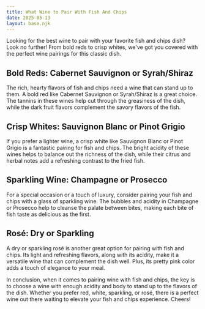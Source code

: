 ```yaml
---
title: What Wine to Pair With Fish And Chips
date: 2025-05-13
layout: base.njk
---
```


Looking for the best wine to pair with your favorite fish and chips dish? Look no further! From bold reds to crisp whites, we've got you covered with the perfect wine pairings for this classic dish.

## Bold Reds: Cabernet Sauvignon or Syrah/Shiraz

The rich, hearty flavors of fish and chips need a wine that can stand up to them. A bold red like Cabernet Sauvignon or Syrah/Shiraz is a great choice. The tannins in these wines help cut through the greasiness of the dish, while the dark fruit flavors complement the savory flavors of the fish.

## Crisp Whites: Sauvignon Blanc or Pinot Grigio

If you prefer a lighter wine, a crisp white like Sauvignon Blanc or Pinot Grigio is a fantastic pairing for fish and chips. The bright acidity of these wines helps to balance out the richness of the dish, while their citrus and herbal notes add a refreshing contrast to the fried fish.

## Sparkling Wine: Champagne or Prosecco

For a special occasion or a touch of luxury, consider pairing your fish and chips with a glass of sparkling wine. The bubbles and acidity in Champagne or Prosecco help to cleanse the palate between bites, making each bite of fish taste as delicious as the first.

## Rosé: Dry or Sparkling

A dry or sparkling rosé is another great option for pairing with fish and chips. Its light and refreshing flavors, along with its acidity, make it a versatile wine that can complement the dish well. Plus, its pretty pink color adds a touch of elegance to your meal.

In conclusion, when it comes to pairing wine with fish and chips, the key is to choose a wine with enough acidity and body to stand up to the flavors of the dish. Whether you prefer red, white, sparkling, or rosé, there is a perfect wine out there waiting to elevate your fish and chips experience. Cheers!
